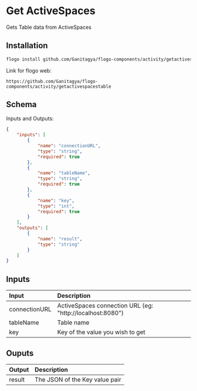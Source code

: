 # Get ActiveSpaces

Gets Table data from ActiveSpaces

## Installation

```bash
flogo install github.com/Ganitagya/flogo-components/activity/getactivespacestable
```
Link for flogo web:
```
https://github.com/Ganitagya/flogo-components/activity/getactivespacestable
```

## Schema
Inputs and Outputs:

```json
{
    "inputs": [
        {
            "name": "connectionURL",
            "type": "string",
            "required": true
        },
        {
            "name": "tableName",
            "type": "string",
            "required": true
        },
        {
            "name": "key",
            "type": "int",
            "required": true
        }
    ],
    "outputs": [
        {
            "name": "result",
            "type": "string"
        }
    ]
}
```
## Inputs
| Input              | Description                                                                                                 |
|:-------------------|:------------------------------------------------------------------------------------------------------------|
| connectionURL      | ActiveSpaces connection URL (eg: "http://localhost:8080")                                                   |
| tableName          | Table name                                                                                                  |
| key                | Key of the value you wish to get                                                                            |


## Ouputs
| Output    | Description                       |
|:----------|:----------------------------------|
| result    | The JSON of the Key value pair    |

